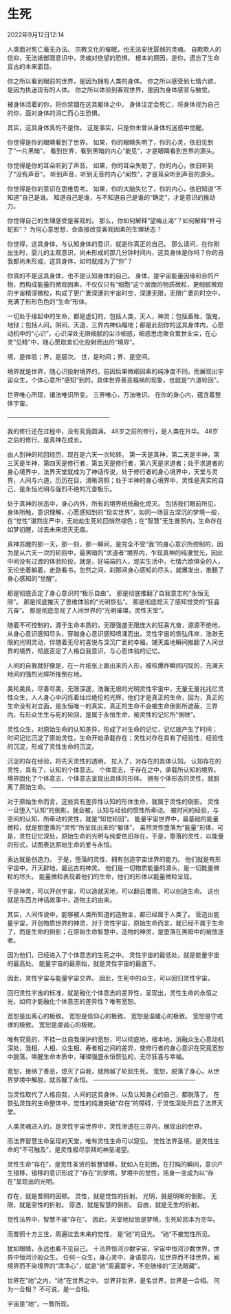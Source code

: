 # 生死

2022年9月12日12:14

人类面对死亡毫无办法。
宗教文化的催眠，也无法安抚孱弱的灵魂。
自欺欺人的信仰，无法抵御潜意识中，灵魂对绝望的恐惧。
根本的原因，是你，遗忘了生命亘古的本来面目。

你之所以看到眼前的世界，是因为拥有人类的身体。
你之所以感受到七情六欲，是因为执迷现有的人体。
你之所以体验到客观世界，是因为身体感官与触觉。

被身体活着的你，将你禁锢在这具躯体之中。
身体注定会死亡，将身体视为自己的你，面对身体的消亡而心生恐惧。

其实，这具身体真的不是你。
这是事实，只是你未曾从身体的迷惑中觉醒。

你觉得是你的眼睛看到了世界。
如果，你的眼睛失明了，你的心灵，依旧见到了“一片黑暗”。
看到世界，看到黑暗的内心“能见”，才是眼睛看到世界的源头。

你觉得是你的耳朵听到了声音。
如果，你的耳朵失聪了，你的内心，依旧听到了“没有声音”。
听到声音，听到无音的内心“闻性”，才是耳朵听到声音的源头。

你觉得是你的意识在思维思考。
如果，你的大脑失忆了，你的内心，依旧知道“不知道”自己是谁。
知道自己是谁，与不知道自己是谁的“确定”，才是意识的推动力。

你觉得自己的生理感受是客观的。
那么，你如何解释“望梅止渴”？如何解释“杯弓蛇影”？
为何心意思想，会直接改变客观因素的生理状态？

你觉得，这具身体，与认知身体的意识，就是你真正的自己。
那么请问，在你刚出生时，婴儿的主观意识，尚未形成的那几分钟时间内，这具身体是你吗？你的自我都尚未形成，这具身体，如何就成为了“你”？

你真的不是这具身体，也不是认知身体的自己。
身体，是宇宙能量因缘和合的产物，而构成能量的微观因素，不仅仅只有“细胞”这个层面的物质微粒，更细腻微观的宇宙精深微粒，构成了更广袤深邃的宇宙时空，深邃无限，无限广袤的时空中，充满了形形色色的“生命”形体。

一切处于缘起中的生命，都是虚幻的，包括人类，天人，神灵；包括畜牲，饿鬼，地狱；包括人间，阴间，天道，三界内神仙福地；都是此刻你的这具身体内，心愿动机中的“心识”，心识深处无限细腻的尘沙细惑，细惑思虑聚合累世业尘，在心灵“见精”中，随心愿取舍幻化投射而出的“境界”。

境，是体验；界，是层次。
世，是时间；界，是空间。

境界就是世界，随心识投射境界的，前因后果微细因素的纯净度不同，而展现出宇宙众生，个体心意所“感知”到的，具体世界善恶福祸的现象，也就是“六道轮回”。

世界唯心所现，诸法唯识所变。
三界唯心，万法唯识。
在你的身心内，蕴含着整体宇宙。

—————————————————

我的修行还在过程中，没有究竟圆满。
48岁之前的修行，是人类在升华。
48岁之后的修行，是真神在成长。

由人到神的轮回经历，现在是六天一次轮转。
第一天是真神，第二天是半神，第三天是半神，第四天是修行者，第五天是修行者，第六天是求道者；处于求道者的身心境界中，法界天堂就成为了神话传说，处于修行者的身心境界中，天堂与灵界，人间与六道，历历在目，清晰洞照；处于半神的身心境界中，灵性是真实的自己，是永恒光明与强烈不绝的亢奋极乐。

处于真神的状态中，身心内外，所有的境界统统融化熄灭。
包括我们眼前所见，身体所触，意识理解，心愿感知到的“现实世界”，如同一场亘古深沉的梦境一般，在“觉性”湛然庄严中，无始劫生死轮回悄然褪色；在“智慧”无生普照内，生命存在如梦初醒，过去未来熄灭无痕。

真神苏醒的那一天，那一刻，那一瞬间，是完全不受“我”的身心意识所控制的，因为是从六天一次的轮回中，最黑暗的“求道者”境界内，乍现真神的纯澈觉光，因此中间没有过渡的体验阶段，就是，好端端的人，现实生活中，七情六欲俱全的人，无论坐着躺着，走路看书，忽然之间，刹那间身心感知的尽头，就爆发出，推翻了身心感知的“觉醒”。

那是彻底否定了身心意识的“极乐自由”。
那是彻底推翻了自我意志的“永恒无限”。
那是彻底摧灭了思维体验的“光明恢弘”。
那是彻底熄灭了感知觉受的“狂喜亢奋”。
那是彻底忽视了人间世界的“光明璀璨，灵性天堂”。

随着不可控制的，源于生命本质的，无限强盛无限庞大的狂喜亢奋，源源不绝地，从身心意识感知尽头，穿越身心意识感知喷涌而出，灵性宇宙的恢弘伟岸，浩渺无限的光明灵动，伴随着无尽的喜悦与深沉广袤的幸福，铺天盖地瞬间推翻了人间世界的境界，彻底否定了人格自我意识，与心愿体验的记忆。

人间的自我就好像是，在一片纸张上画出来的人形，被核爆炸瞬间闪现的，充满天地间的强烈光辉所推倒在地。

美轮美奂，尽善尽美，无限深邃，浩瀚无垠的光明灵性宇宙中，无量无量兆兆亿灵性众生，人人身心中闪烁着灿烂绝伦的光辉，他们才是真正的生命，因为，真正的生命没有对立面，是永恒唯一的真实，真正的生命不会被生命倒影所遮蔽，三界内，有形众生生与死的轮回，是属于永恒生命，被灵性的记忆所“倒映”。

灵性众生，对原始生命的认知差异，形成了对生命的记忆，记忆就产生了时间；
时间记忆沉淀了原始灵性，生命开始承载存在；灵性对存在具有了经验性，经验性的沉淀，形成了灵性生命的沉淀。

沉淀的存在经验，将先天灵性的透明，
拉入了，对存在的具体认知。
认知存在的灵性，具有了，认知的个体意志。
个体意志，于存在之中，承载所认知的境界。
境界固化了个体意志，个体意志呈现出具体的形体。
拥有个体形态的灵性，就脱离了原始生命。
———————————————————

对于原始生命而言，这些具有差异性认知的形体生命，就属于灵性的倒影。
灵性一旦堕入“认知”的倒影，就会被，认知与经验的惯性所牵动。
被时间的经验，与空间的认知，所牵动的灵性，就是“知觉轮回”。
能量宇宙世界中，最基础的能量微粒，就是那堕落的“灵性”所呈现出来的“躯体”，
虽然灵性堕落为“能量”形体，可是，灵性记忆深处，原始生命的光明与纯爱依旧存在，于是，堕落的灵性，以能量的形式，试图表达原始生命的爱与永恒。

表达就是创造力。
于是，堕落的灵性，拥有创造宇宙世界的能力。
他们就是有形宇宙中，开天辟地，最远古的神灵。
他们是一切物质能量的源头，是一切能量微粒的尽头。
能量微粒表现着他们的生命，他们的形体以能量微粒呈现。

于是神灵，可以开创宇宙，可以造就天地，可以翻云覆雨，可以创造生命。
这也就是东西方神话故事中，造物主的由来。

其实，人间传说中，能够被人类所知道的造物主，都已经属于人类了。
营造出能量宇宙，开创物质世界的神灵，对于灵性宇宙，原始生命而言，就已经不属于生命了，而是生命的倒影；在原始生命智慧中，造物的神灵，是堕落在黑暗中的被放逐者。

因为他们，已经进入了个体意志的生死之中。
灵性宇宙的最低处，就是能量宇宙的最高处。
能量宇宙的最原始，就是灵性宇宙的最底下。

因此，灵性宇宙与能量宇宙交界。
因此，生死中的众生，可以回归灵性宇宙。

回归灵性宇宙的标准，就是融化个体意志的差异性，呈现出，灵性生命的永恒之光，如何才能融化个体意志的差异性？唯有宽恕。

宽恕是出离心的极致。
宽恕是信仰心的极致。
宽恕是温暖心的极致。
宽恕是守戒律的极致。
宽恕是虔诚心的极致。

唯有究竟的，不挂一丝自我保护的宽恕，可以彻底地，根本地，消融众生心意动机深处，我相、人相、众生相、寿者相之间的差异，使修行者的身心意识在究竟宽恕中脱落，唤醒生命本质中，璀璨强盛永恒恢弘的，无尽狂喜与幸福。

宽恕，接纳了善恶，熄灭了自我，就跨越了轮回生死。
宽恕，脱落了身心，从世界梦境中解脱，就苏醒了永恒。
—————————————————

当灵性取代了人格自我，人间的这具身体，以及认知身心的自己，都脱落了。
在恢弘灵性的生命整体中，觉性的纯澈突破“存在”的障碍，于灵性深处开启了法界天堂。

人类灵魂进入的，是灵性宇宙世界中，灵性渗透在三界内，展现出的世界。

而法界智慧生命呈现的天堂，唯有灵性生命可以窥见。
觉性法界圣境，是灵性生命的“不可触及”，是灵性极尽崇拜的神圣渴望。

灵性生命“存在”，是觉性圣贤的智慧错移，犹如人在犯困，在打盹的瞬间，意识产生错移，错移的意识形成了“存在”的梦境，梦境中的觉性，摇身一变成为以“存在”呈现出的光明。

存在，就是普照的困顿。
灵性，就是觉性的折射。
光明，就是明晰的倒影。
无限，就是空性的折射。
穿透，就是智慧的倒影。
自由，就是无生的折射。

觉性法界中，智慧不被“存在”。
因此，天堂地狱皆是梦境，生死轮回本为空华。

而普照十方三世，周遍过去未来的觉性，
是“祂”的目光。
“祂”不被觉性所见。

犹如眼睛，永远也看不见自己。
十法界恒河沙数宇宙，宇宙中恒河沙数世界，世界中恒河沙般众生。
任何一众生，身心灵中，身语意内，见世界而不挂世界，闻境界而不染境界的“清净心”，就是“祂”周遍寰宇，不变随缘的“正法眼藏”。

世界在“祂”之内，“祂”在世界之中。
世界非世界，是名世界，世界是一合相。
何为一合相？
不可说，是一合相。

宇宙是“祂”，一瞥所现。


